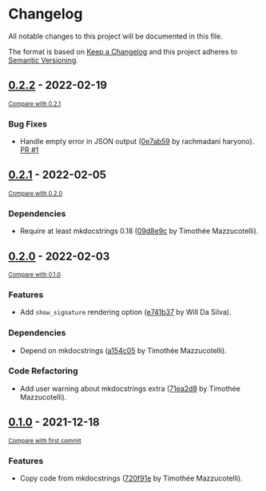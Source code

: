 # Changelog
All notable changes to this project will be documented in this file.

The format is based on [Keep a Changelog](http://keepachangelog.com/en/1.0.0/)
and this project adheres to [Semantic Versioning](http://semver.org/spec/v2.0.0.html).

<!-- insertion marker -->
## [0.2.2](https://github.com/mkdocstrings/python-legacy/releases/tag/0.2.2) - 2022-02-19

<small>[Compare with 0.2.1](https://github.com/mkdocstrings/python-legacy/compare/0.2.1...0.2.2)</small>

### Bug Fixes
- Handle empty error in JSON output ([0e7ab59](https://github.com/mkdocstrings/python-legacy/commit/0e7ab594ae550b4c95a3a8b47ff190dbe88ff000) by rachmadani haryono). [PR #1](https://github.com/mkdocstrings/python-legacy/pull/1)


## [0.2.1](https://github.com/mkdocstrings/python-legacy/releases/tag/0.2.1) - 2022-02-05

<small>[Compare with 0.2.0](https://github.com/mkdocstrings/python-legacy/compare/0.2.0...0.2.1)</small>

### Dependencies
- Require at least mkdocstrings 0.18 ([09d8e9c](https://github.com/mkdocstrings/python-legacy/commit/09d8e9c4a3d8aaf4ee1d95a702d4ad3c5b46638e) by Timothée Mazzucotelli).


## [0.2.0](https://github.com/mkdocstrings/python-legacy/releases/tag/0.2.0) - 2022-02-03

<small>[Compare with 0.1.0](https://github.com/mkdocstrings/python-legacy/compare/0.1.0...0.2.0)</small>

### Features
- Add `show_signature` rendering option ([e741b37](https://github.com/mkdocstrings/python-legacy/commit/e741b3709e35e89372021a44f46c9b1939c8147d) by Will Da Silva).

### Dependencies
- Depend on mkdocstrings ([a154c05](https://github.com/mkdocstrings/python-legacy/commit/a154c051aa6230870d2857ca911dcf797e0ec8b6) by Timothée Mazzucotelli).

### Code Refactoring
- Add user warning about mkdocstrings extra ([71ea2d8](https://github.com/mkdocstrings/python-legacy/commit/71ea2d80f071e091f7a2f7b695ffcdd9dbe0351f) by Timothée Mazzucotelli).


## [0.1.0](https://github.com/mkdocstrings/python-legacy/releases/tag/0.1.0) - 2021-12-18

<small>[Compare with first commit](https://github.com/mkdocstrings/python-legacy/compare/720f91ec264b37345d6a1fe7e77a3164c0bf642f...0.1.0)</small>

### Features
- Copy code from mkdocstrings ([720f91e](https://github.com/mkdocstrings/python-legacy/commit/720f91ec264b37345d6a1fe7e77a3164c0bf642f) by Timothée Mazzucotelli).
